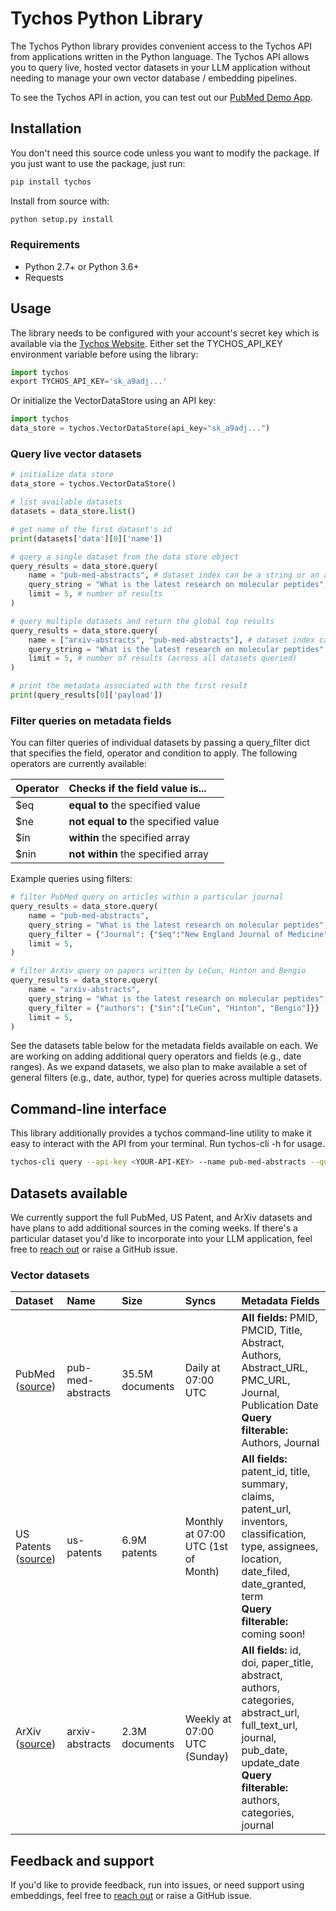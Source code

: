 # Tychos Python Library
The Tychos Python library provides convenient access to the Tychos API from
applications written in the Python language. The Tychos API allows you to query live, hosted vector datasets in your LLM application without needing to manage your own vector database / embedding pipelines.

To see the Tychos API in action, you can test out our [PubMed Demo App](https://tychos.ai/demo).

## Installation

You don't need this source code unless you want to modify the package. If you just
want to use the package, just run:

```sh
pip install tychos
```

Install from source with:

```sh
python setup.py install
```
### Requirements

-   Python 2.7+ or Python 3.6+
-   Requests

## Usage

The library needs to be configured with your account's secret key which is
available via the [Tychos Website][api-keys]. Either set the TYCHOS_API_KEY environment variable before using the library:

```python
import tychos
export TYCHOS_API_KEY='sk_a9adj...'
```

Or initialize the VectorDataStore using an API key:
```python
import tychos
data_store = tychos.VectorDataStore(api_key="sk_a9adj...")
```

### Query live vector datasets
```python
# initialize data store
data_store = tychos.VectorDataStore()

# list available datasets
datasets = data_store.list()

# get name of the first dataset's id
print(datasets['data'][0]['name'])

# query a single dataset from the data store object
query_results = data_store.query(
    name = "pub-med-abstracts", # dataset index can be a string or an array
    query_string = "What is the latest research on molecular peptides", # search string
    limit = 5, # number of results
)

# query multiple datasets and return the global top results
query_results = data_store.query(
    name = ["arxiv-abstracts", "pub-med-abstracts"], # dataset index can be a string or an array
    query_string = "What is the latest research on molecular peptides", # search string
    limit = 5, # number of results (across all datasets queried)
)

# print the metadata associated with the first result
print(query_results[0]['payload'])
```

### Filter queries on metadata fields
You can filter queries of individual datasets by passing a query_filter dict that specifies the field, operator and condition to apply. The following operators are currently available:

| Operator | Checks if the field value is... |
| :--- | :--- |
| $eq | **equal to** the specified value|
| $ne | **not equal to** the specified value|
| $in | **within** the specified array|
| $nin | **not within** the specified array|

Example queries using filters:
```python
# filter PubMed query on articles within a particular journal
query_results = data_store.query(
    name = "pub-med-abstracts",
    query_string = "What is the latest research on molecular peptides",
    query_filter = {"Journal": {"$eq":"New England Journal of Medicine"}}
    limit = 5,
)

# filter ArXiv query on papers written by LeCun, Hinton and Bengio
query_results = data_store.query(
    name = "arxiv-abstracts",
    query_string = "What is the latest research on molecular peptides",
    query_filter = {"authors": {"$in":["LeCun", "Hinton", "Bengio"]}}
    limit = 5,
)

```

See the datasets table below for the metadata fields available on each. We are working on adding additional query operators and fields (e.g., date ranges). As we expand datasets, we also plan to make available a set of general filters (e.g., date, author, type) for queries across multiple datasets.

## Command-line interface
This library additionally provides a tychos command-line utility to make it easy to interact with the API from your terminal. Run tychos-cli -h for usage.

```sh
tychos-cli query --api-key <YOUR-API-KEY> --name pub-med-abstracts --query-string <"Your query string"> --limit 5

```

## Datasets available
We currently support the full PubMed, US Patent, and ArXiv datasets and have plans to add additional sources in the coming weeks. If there's a particular dataset you'd like to incorporate into your LLM application, feel free to [reach out][twitter] or raise a GitHub issue.

### Vector datasets
| Dataset | Name | Size | Syncs | Metadata Fields |
| :--------------- | :--------------- | :--------------- | :--------------- | :--------------------- | 
| PubMed ([source][pub-med]) | pub-med-abstracts | 35.5M documents | Daily at 07:00 UTC | **All fields:**  PMID, PMCID, Title, Abstract, Authors, Abstract_URL, PMC_URL, Journal, Publication Date <br> **Query filterable:** Authors, Journal |
| US Patents ([source][patents]) | us-patents | 6.9M patents | Monthly at 07:00 UTC (1st of Month) | **All fields:** patent_id, title, summary, claims, patent_url, inventors, classification, type, assignees, location, date_filed, date_granted, term <br> **Query filterable:** coming soon! |
| ArXiv ([source][arxiv]) | arxiv-abstracts | 2.3M documents | Weekly at 07:00 UTC (Sunday) | **All fields:** id, doi, paper_title, abstract, authors, categories, abstract_url, full_text_url, journal, pub_date, update_date <br> **Query filterable:** authors, categories, journal |

## Feedback and support
If you'd like to provide feedback, run into issues, or need support using embeddings, feel free to [reach out][twitter] or raise a GitHub issue.


[api-keys]: https://tychos.ai/
[twitter]: https://twitter.com/etpuisfume
[pub-med]: https://pubmed.ncbi.nlm.nih.gov/download/
[arxiv]: https://info.arxiv.org/help/bulk_data/index.html
[patents]: https://patentsview.org/download/data-download-tables